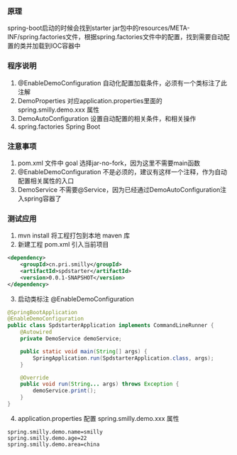 ### 原理
spring-boot启动的时候会找到starter jar包中的resources/META-INF/spring.factories文件，根据spring.factories文件中的配置，找到需要自动配置的类并加载到IOC容器中

### 程序说明
1. @EnableDemoConfiguration 自动化配置加载条件，必须有一个类标注了此注解
2. DemoProperties 对应application.properties里面的 spring.smilly.demo.xxx 属性
3. DemoAutoConfiguration 设置自动配置的相关条件，和相关操作
4. spring.factories Spring Boot 

### 注意事项
1. pom.xml 文件中 goal 选择jar-no-fork，因为这里不需要main函数
2. @EnableDemoConfiguration 不是必须的，建议有这样一个注释，作为自动配置相关属性的入口
3. DemoService 不需要@Service，因为已经通过DemoAutoConfiguration注入spring容器了

### 测试应用
1. mvn install 将工程打包到本地 maven 库
2. 新建工程 pom.xml 引入当前项目
```xml
<dependency>
    <groupId>cn.pri.smilly</groupId>
    <artifactId>spdstarter</artifactId>
    <version>0.0.1-SNAPSHOT</version>
</dependency>
```
3. 启动类标注 @EnableDemoConfiguration
```java
@SpringBootApplication
@EnableDemoConfiguration
public class SpdstarterApplication implements CommandLineRunner {
	@Autowired
	private DemoService demoService;

	public static void main(String[] args) {
		SpringApplication.run(SpdstarterApplication.class, args);
	}

	@Override
	public void run(String... args) throws Exception {
		demoService.print();
	}
}
```
4. application.properties 配置 spring.smilly.demo.xxx 属性
```text
spring.smilly.demo.name=smilly
spring.smilly.demo.age=22
spring.smilly.demo.area=china
```
